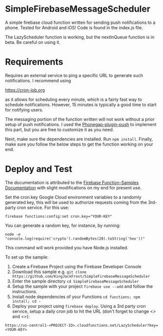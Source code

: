 # SimpleFirebaseMessageScheduler
A simple firebase cloud function written for sending push notifications to a phone. Tested for Android and iOS! Code is found in the index.js file.

The LazyScheduler function is working, but the nextInQueue function is in beta. Be careful on using it.

# Requirements
Requires an external service to ping a specific URL to generate such notifications. I recommend using 

https://cron-job.org 

as it allows for scheduling every minute, which is a fairly fast way to schedule notifications. However, 15 minutes is typically a good time to start for notifying users.

The messaging portion of the function written will not work without a prior setup of push notifications. I used the [Phonegap-plugin-push](https://github.com/phonegap/phonegap-plugin-push) to implement this part, but you are free to customize it as you need.

Next, make sure the dependencies are installed. Run `npm install`.
Finally, make sure you follow the below steps to get the function working on your end.

# Deploy and Test
The documentation is attributed to the [Firebase Function-Samples Documentation](https://github.com/firebase/functions-samples/tree/master/delete-unused-accounts-cron) with slight modifications on my end for present use.

Set the cron.key Google Cloud environment variables to a randomly generated key, this will be used to authorize requests coming from the 3rd-party cron service. For this use:

`firebase functions:config:set cron.key="YOUR-KEY"`

You can generate a random key, for instance, by running:

`node -e "console.log(require('crypto').randomBytes(20).toString('hex'))"`

This command will work provided you have Node.js installed.

To set up the sample:

1. Create a Firebase Project using the Firebase Developer Console
2. Download this sample e.g. `git clone https://github.com/KingJackFrost/SimpleFirebaseMessageScheduler`
3. Enter the sample directory `cd SimpleFirebaseMessageScheduler`
4. Setup the sample with your project `firebase use --add` and follow the instructions.
5. Install node dependencies of your Functions `cd functions; npm install; cd -`
6. Deploy your project using `firebase deploy`.
Using a 3rd party cron service, setup a daily cron job to hit the URL (don't forget to change <<YOUR-KEY>> and <<PROJECT-ID>>):
  
`https://us-central1-<PROJECT-ID>.cloudfunctions.net/LazyScheduler?key=<YOUR-KEY>`

